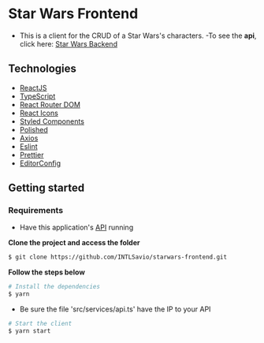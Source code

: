 # Star Wars Frontend
- This is a client for the CRUD of a Star Wars's characters.
-To see the **api**, click here: [Star Wars Backend](https://github.com/INTLSavio/starwars-backend)

## Technologies

- [ReactJS](https://reactjs.org/)
- [TypeScript](https://www.typescriptlang.org/)
- [React Router DOM](https://reacttraining.com/react-router/)
- [React Icons](https://react-icons.netlify.com/#/)
- [Styled Components](https://styled-components.com/)
- [Polished](https://github.com/styled-components/polished)
- [Axios](https://github.com/axios/axios)
- [Eslint](https://eslint.org/)
- [Prettier](https://prettier.io/)
- [EditorConfig](https://editorconfig.org/)

## Getting started

### Requirements

- Have this application's [API](https://github.com/INTLSavio/starwars-backend) running

**Clone the project and access the folder**

```bash
$ git clone https://github.com/INTLSavio/starwars-frontend.git
```

**Follow the steps below**

```bash
# Install the dependencies
$ yarn
```

- Be sure the file 'src/services/api.ts' have the IP to your API

```bash
# Start the client
$ yarn start
```
